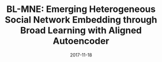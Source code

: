 ---
title: "BL-MNE: Emerging Heterogeneous Social Network Embedding through Broad Learning with Aligned Autoencoder"
collection: conferences
permalink: /publication/BLMNE
date: 2017-11-18
year: "2017"
venue: "ICDM"
city: 
state: ""
thumbnail: "BLMNE.png"
teaser : 
authors: "Jiawei Zhang, Congying Xia, Chenwei Zhang, Limeng Cui, Yanjie Fu, S Yu Philip"
bibtex: BLMNE.txt
uri: https://arxiv.org/abs/1711.09409
arxiv: 
project: 
source: BLMNE.zip
poster: 
data:
---